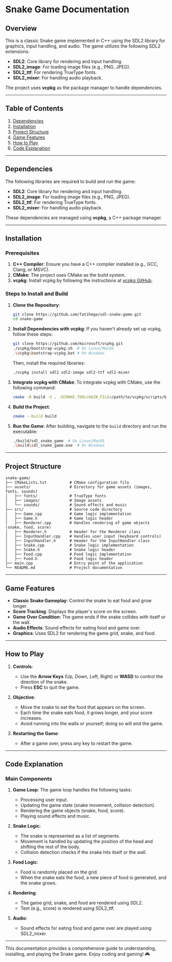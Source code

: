# Snake Game Documentation

## Overview
This is a classic Snake game implemented in C++ using the SDL2 library for graphics, input handling, and audio. The game utilizes the following SDL2 extensions:
- **SDL2**: Core library for rendering and input handling.
- **SDL2_image**: For loading image files (e.g., PNG, JPEG).
- **SDL2_ttf**: For rendering TrueType fonts.
- **SDL2_mixer**: For handling audio playback.

The project uses **vcpkg** as the package manager to handle dependencies.

---

## Table of Contents
1. [Dependencies](#dependencies)
2. [Installation](#installation)
3. [Project Structure](#project-structure)
4. [Game Features](#game-features)
5. [How to Play](#how-to-play)
6. [Code Explanation](#code-explanation)

---

## Dependencies
The following libraries are required to build and run the game:
- **SDL2**: Core library for rendering and input handling.
- **SDL2_image**: For loading image files (e.g., PNG, JPEG).
- **SDL2_ttf**: For rendering TrueType fonts.
- **SDL2_mixer**: For handling audio playback.

These dependencies are managed using **vcpkg**, a C++ package manager.

---

## Installation

### Prerequisites
1. **C++ Compiler**: Ensure you have a C++ compiler installed (e.g., GCC, Clang, or MSVC).
2. **CMake**: The project uses CMake as the build system.
3. **vcpkg**: Install vcpkg by following the instructions at [vcpkg GitHub](https://github.com/microsoft/vcpkg).

### Steps to Install and Build
1. **Clone the Repository**:
   ```bash
   git clone https://github.com/fatihege/sdl-snake-game.git
   cd snake-game
   ```

2. **Install Dependencies with vcpkg**:
   If you haven't already set up vcpkg, follow these steps:
   ```bash
   git clone https://github.com/microsoft/vcpkg.git
   ./vcpkg/bootstrap-vcpkg.sh  # On Linux/MacOS
   .\vcpkg\bootstrap-vcpkg.bat # On Windows
   ```

   Then, install the required libraries:
   ```bash
   ./vcpkg install sdl2 sdl2-image sdl2-ttf sdl2-mixer
   ```

3. **Integrate vcpkg with CMake**:
   To integrate vcpkg with CMake, use the following command:
   ```bash
   cmake -B build -S . -DCMAKE_TOOLCHAIN_FILE=/path/to/vcpkg/scripts/buildsystems/vcpkg.cmake
   ```

4. **Build the Project**:
   ```bash
   cmake --build build
   ```

5. **Run the Game**:
   After building, navigate to the `build` directory and run the executable:
   ```bash
   ./build/sdl_snake_game  # On Linux/MacOS
   .\build\sdl_snake_game.exe  # On Windows
   ```

---

## Project Structure
```
snake-game/
├── CMakeLists.txt          # CMake configuration file
├── assets/                 # Directory for game assets (images, fonts, sounds)
│   ├── fonts/              # TrueType fonts
│   ├── images/             # Image assets
│   └── sounds/             # Sound effects and music
├── src/                    # Source code directory
│   ├── Game.cpp            # Game logic implementation
│   ├── Game.h              # Game logic header
│   ├── Renderer.cpp        # Handles rendering of game objects (snake, food, score)
│   ├── Renderer.h          # Header for the Renderer class
│   ├── InputHandler.cpp    # Handles user input (keyboard controls)
│   ├── InputHandler.h      # Header for the InputHandler class
│   ├── Snake.cpp           # Snake logic implementation
│   ├── Snake.h             # Snake logic header
│   ├── Food.cpp            # Food logic implementation
│   ├── Food.h              # Food logic header
├── main.cpp                # Entry point of the application
└── README.md               # Project documentation
```

---

## Game Features
- **Classic Snake Gameplay**: Control the snake to eat food and grow longer.
- **Score Tracking**: Displays the player's score on the screen.
- **Game Over Condition**: The game ends if the snake collides with itself or the wall.
- **Audio Effects**: Sound effects for eating food and game over.
- **Graphics**: Uses SDL2 for rendering the game grid, snake, and food.

---

## How to Play
1. **Controls**:
    - Use the **Arrow Keys** (Up, Down, Left, Right) or **WASD** to control the direction of the snake.
    - Press **ESC** to quit the game.

2. **Objective**:
    - Move the snake to eat the food that appears on the screen.
    - Each time the snake eats food, it grows longer, and your score increases.
    - Avoid running into the walls or yourself; doing so will end the game.

3. **Restarting the Game**:
    - After a game over, press any key to restart the game.

---

## Code Explanation

### Main Components
1. **Game Loop**:
   The game loop handles the following tasks:
    - Processing user input.
    - Updating the game state (snake movement, collision detection).
    - Rendering the game objects (snake, food, score).
    - Playing sound effects and music.

2. **Snake Logic**:
    - The snake is represented as a list of segments.
    - Movement is handled by updating the position of the head and shifting the rest of the body.
    - Collision detection checks if the snake hits itself or the wall.

3. **Food Logic**:
    - Food is randomly placed on the grid.
    - When the snake eats the food, a new piece of food is generated, and the snake grows.

4. **Rendering**:
    - The game grid, snake, and food are rendered using SDL2.
    - Text (e.g., score) is rendered using SDL2_ttf.

5. **Audio**:
    - Sound effects for eating food and game over are played using SDL2_mixer.

--- 

This documentation provides a comprehensive guide to understanding, installing, and playing the Snake game. Enjoy coding and gaming! 🎮